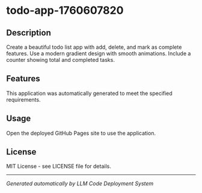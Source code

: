 # todo-app-1760607820

## Description

Create a beautiful todo list app with add, delete, and mark as complete features. Use a modern gradient design with smooth animations. Include a counter showing total and completed tasks.

## Features

This application was automatically generated to meet the specified requirements.

## Usage

Open the deployed GitHub Pages site to use the application.

## License

MIT License - see LICENSE file for details.

---

*Generated automatically by LLM Code Deployment System*